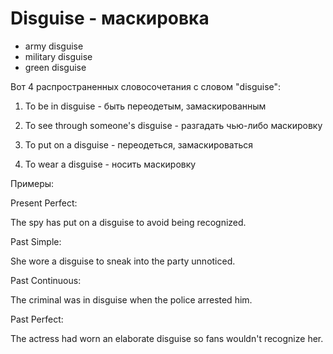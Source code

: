 # Disguise - маскировка




- army disguise
- military disguise
- green disguise

Вот 4 распространенных словосочетания с словом "disguise":

1. To be in disguise - быть переодетым, замаскированным

2. To see through someone's disguise - разгадать чью-либо маскировку

3. To put on a disguise - переодеться, замаскироваться

4. To wear a disguise - носить маскировку

Примеры:

Present Perfect:

The spy has put on a disguise to avoid being recognized.

Past Simple:

She wore a disguise to sneak into the party unnoticed.

Past Continuous:

The criminal was in disguise when the police arrested him.

Past Perfect:

The actress had worn an elaborate disguise so fans wouldn't recognize her.
